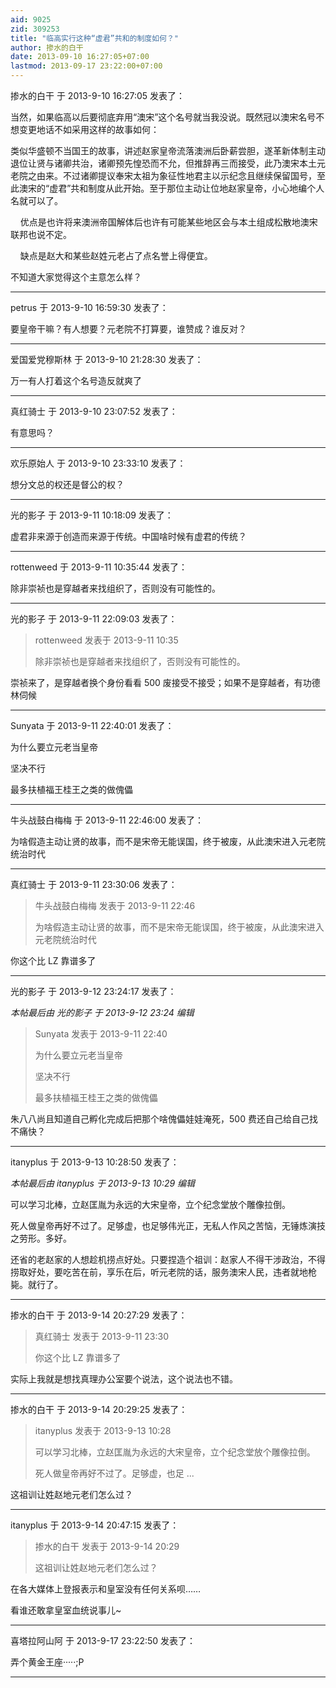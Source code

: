 ```yaml
---
aid: 9025
zid: 309253
title: "临高实行这种“虚君”共和的制度如何？"
author: 掺水的白干
date: 2013-09-10 16:27:05+07:00
lastmod: 2013-09-17 23:22:00+07:00
---
```


掺水的白干 于 2013-9-10 16:27:05 发表了：

当然，如果临高以后要彻底弃用“澳宋”这个名号就当我没说。既然冠以澳宋名号不想变更地话不如采用这样的故事如何：

类似华盛顿不当国王的故事，讲述赵家皇帝流落澳洲后卧薪尝胆，遂革新体制主动退位让贤与诸卿共治，诸卿预先惶恐而不允，但推辞再三而接受，此乃澳宋本土元老院之由来。不过诸卿提议奉宋太祖为象征性地君主以示纪念且继续保留国号，至此澳宋的“虚君”共和制度从此开始。至于那位主动让位地赵家皇帝，小心地编个人名就可以了。

&nbsp; &nbsp; 优点是也许将来澳洲帝国解体后也许有可能某些地区会与本土组成松散地澳宋联邦也说不定。

&nbsp; &nbsp; 缺点是赵大和某些赵姓元老占了点名誉上得便宜。

不知道大家觉得这个主意怎么样？

---

petrus 于 2013-9-10 16:59:30 发表了：

要皇帝干嘛？有人想要？元老院不打算要，谁赞成？谁反对？

---

爱国爱党穆斯林 于 2013-9-10 21:28:30 发表了：

万一有人打着这个名号造反就爽了

---

真红骑士 于 2013-9-10 23:07:52 发表了：

有意思吗？

---

欢乐原始人 于 2013-9-10 23:33:10 发表了：

想分文总的权还是督公的权？

---

光的影子 于 2013-9-11 10:18:09 发表了：

虚君非来源于创造而来源于传统。中国啥时候有虚君的传统？

---

rottenweed 于 2013-9-11 10:35:44 发表了：

除非崇祯也是穿越者来找组织了，否则没有可能性的。

---

光的影子 于 2013-9-11 22:09:03 发表了：

> rottenweed 发表于 2013-9-11 10:35
>
> 除非崇祯也是穿越者来找组织了，否则没有可能性的。

崇祯来了，是穿越者换个身份看看 500 废接受不接受；如果不是穿越者，有功德林伺候

---

Sunyata 于 2013-9-11 22:40:01 发表了：

为什么要立元老当皇帝

坚决不行

最多扶植福王桂王之类的做傀儡

---

牛头战鼓白梅梅 于 2013-9-11 22:46:00 发表了：

为啥假造主动让贤的故事，而不是宋帝无能误国，终于被废，从此澳宋进入元老院统治时代

---

真红骑士 于 2013-9-11 23:30:06 发表了：

> 牛头战鼓白梅梅 发表于 2013-9-11 22:46
>
> 为啥假造主动让贤的故事，而不是宋帝无能误国，终于被废，从此澳宋进入元老院统治时代

你这个比 LZ 靠谱多了

---

光的影子 于 2013-9-12 23:24:17 发表了：

_本帖最后由 光的影子 于 2013-9-12 23:24 编辑_

> Sunyata 发表于 2013-9-11 22:40
>
> 为什么要立元老当皇帝
>
> 坚决不行
>
> 最多扶植福王桂王之类的做傀儡

朱八八尚且知道自己孵化完成后把那个啥傀儡娃娃淹死，500 费还自己给自己找不痛快？

---

itanyplus 于 2013-9-13 10:28:50 发表了：

_本帖最后由 itanyplus 于 2013-9-13 10:29 编辑_

可以学习北棒，立赵匡胤为永远的大宋皇帝，立个纪念堂放个雕像拉倒。

死人做皇帝再好不过了。足够虚，也足够伟光正，无私人作风之苦恼，无锤炼演技之劳形。多好。

还省的老赵家的人想趁机捞点好处。只要捏造个祖训：赵家人不得干涉政治，不得捞取好处，要吃苦在前，享乐在后，听元老院的话，服务澳宋人民，违者就地枪毙。就行了。

---

掺水的白干 于 2013-9-14 20:27:29 发表了：

> 真红骑士 发表于 2013-9-11 23:30
>
> 你这个比 LZ 靠谱多了

实际上我就是想找真理办公室要个说法，这个说法也不错。

---

掺水的白干 于 2013-9-14 20:29:25 发表了：

> itanyplus 发表于 2013-9-13 10:28
>
> 可以学习北棒，立赵匡胤为永远的大宋皇帝，立个纪念堂放个雕像拉倒。
>
> 死人做皇帝再好不过了。足够虚，也足 ...

这祖训让姓赵地元老们怎么过？

---

itanyplus 于 2013-9-14 20:47:15 发表了：

> 掺水的白干 发表于 2013-9-14 20:29
>
> 这祖训让姓赵地元老们怎么过？

在各大媒体上登报表示和皇室没有任何关系呗……

看谁还敢拿皇室血统说事儿~

---

喜塔拉阿山阿 于 2013-9-17 23:22:50 发表了：

弄个黄金王座·····;P

---
